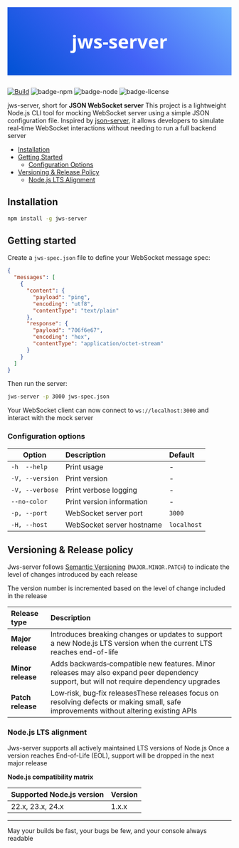 <h1 style="
  text-align: center;
  font-size: 3em;
  font-weight: bold;
  padding: 3rem;
  color: white;
  background: linear-gradient(45deg, #0052D4, #4364F7, #6FB1FC);
  font-family: 'Segoe UI', sans-serif;
">
  jws-server
</h1>

[![Build](https://github.com/AshnaWiar/jws-server/actions/workflows/build.yml/badge.svg)](https://github.com/AshnaWiar/jws-server/actions/workflows/build.yml)
![badge-npm]
![badge-node]
![badge-license]

jws-server, short for **JSON WebSocket server** This project is a lightweight Node.js CLI tool for mocking WebSocket
server using a simple JSON configuration file. Inspired by [json-server], it allows developers to simulate
real-time WebSocket interactions without needing to run a full backend server <br>

<!-- TOC -->
  * [Installation](#installation)
  * [Getting Started](#getting-started)
    * [Configuration Options](#configuration-options)
  * [Versioning & Release Policy](#versioning--release-policy)
    * [Node.js LTS Alignment](#nodejs-lts-alignment)
<!-- TOC -->

## Installation

```bash
npm install -g jws-server
```

## Getting started

Create a `jws-spec.json` file to define your WebSocket message spec:

```json
{
  "messages": [
    {
      "content": {
        "payload": "ping",
        "encoding": "utf8",
        "contentType": "text/plain"
      },
      "response": {
        "payload": "706f6e67",
        "encoding": "hex",
        "contentType": "application/octet-stream"
      }
    }
  ]
}
```

Then run the server:

```bash
jws-server -p 3000 jws-spec.json
```

Your WebSocket client can now connect to `ws://localhost:3000` and interact with the mock server

### Configuration options

| Option          | Description               | Default     |
|-----------------|:--------------------------|:------------|
| `-h  --help`    | Print usage               | -           |
| `-V, --version` | Print version             | -           |
| `-V, --verbose` | Print verbose logging     | -           |
| `--no-color`    | Print version information | -           |
| `-p, --port`    | WebSocket server port     | `3000`      |
| `-H, --host`    | WebSocket server hostname | `localhost` |

## Versioning & Release policy

Jws-server follows [Semantic Versioning](https://semver.org/) (`MAJOR.MINOR.PATCH`) to indicate the level of changes
introduced by each release

The version number is incremented based on the level of change included in the release

| **Release type**  | **Description**                                                                                                                          |
|:------------------|:-----------------------------------------------------------------------------------------------------------------------------------------|
| **Major release** | Introduces breaking changes or updates to support a new Node.js LTS version when the current LTS reaches end-of-life                     |
| **Minor release** | Adds backwards‑compatible new features. Minor releases may also expand peer dependency support, but will not require dependency upgrades |
| **Patch release** | Low‑risk, bug‑fix releasesThese releases focus on resolving defects or making small, safe improvements without altering existing APIs    |

### Node.js LTS alignment

Jws-server supports all actively maintained LTS versions of Node.js
Once a version reaches End-of-Life (EOL), support will be dropped in the next major release

**Node.js compatibility matrix**

| Supported Node.js version | Version |
|---------------------------|---------|
| 22.x, 23.x, 24.x          | 1.x.x   |

---
May your builds be fast, your bugs be few, and your console always readable

[json-server]:      https://github.com/typicode/json-server

[badge-npm]:        https://img.shields.io/npm/v/YOUR_PACKAGE_NAME?style=flat-square

[badge-node]:       https://img.shields.io/node/v/YOUR_PACKAGE_NAME?style=flat-square

[badge-license]:    https://img.shields.io/badge/License-MIT-yellow.svg
